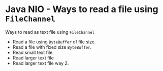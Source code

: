 # Java NIO - Ways to read a file using `FileChannel`

Ways to read as text file using `FileChannel`

* Read a file using `ByteBuffer` of file size.
* Read a file with fixed size `ByteBuffer`.
* Read small text file.
* Read larger text file
* Read larger text file way 2.